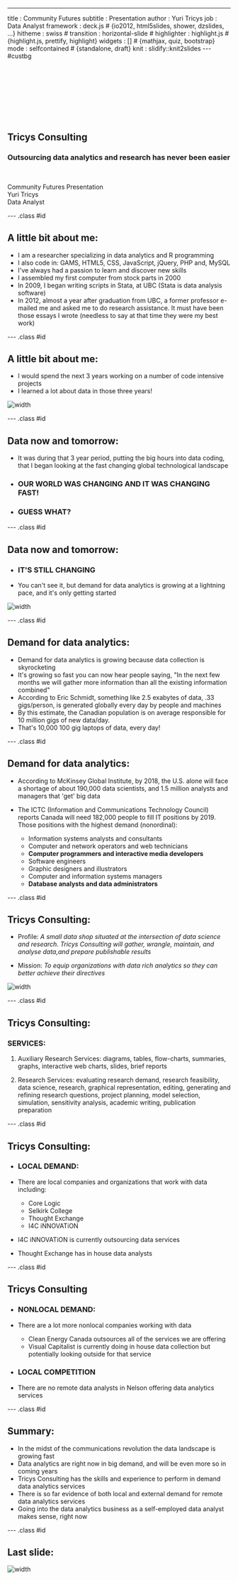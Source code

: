 ---
title       : Community Futures
subtitle    : Presentation
author      : Yuri Tricys
job         : Data Analyst
framework   : deck.js        # {io2012, html5slides, shower, dzslides, ...}
hitheme     : swiss #
transition  : horizontal-slide #
highlighter : highlight.js  # {highlight.js, prettify, highlight}
widgets     : []            # {mathjax, quiz, bootstrap}
mode        : selfcontained # {standalone, draft}
knit        : slidify::knit2slides
--- #custbg

<style>
#custbg {
//  background-image:url(imagesjpg71.jpg);
  background-repeat: no-repeat;
  background-position: center center;
  background-size: cover;
  background-color: #fff;
  color: #535E43 ;
  color: #797979;
}

.deck-container .slide h1 {
  color: #fff;
  color: #535E43 ;
}

#custbg h2 {
 margin-right: 80ems;
  color: #535E43 ;
  border: none;
 margin: 0 0 0 8px;
}

#custbg h3 {
 margin: 0 0 0 20px;
color: #fff;
  color: #535E43 ;
}

#custbg p {
 margin: 0 0 0 20px;
}
</style>

<br><br>
<br><br>
<br><br>
<br>
## Tricys Consulting
### Outsourcing data analytics and research has never been easier
<br>

Community Futures Presentation<br>
Yuri Tricys<br>
Data Analyst<br>

--- .class #id

## A little bit about me:

* I am a researcher specializing in data analytics and R programming
* I also code in: GAMS, HTML5, CSS, JavaScript, jQuery, PHP and, MySQL <br>
* I've always had a passion to learn and discover new skills
* I assembled my first computer from stock parts in 2000
* In 2009, I began writing scripts in Stata, at UBC (Stata is data analysis software)
* In 2012, almost a year after graduation from UBC, a former professor e-mailed me and
  asked me to do research assistance. It must have been those essays I wrote (needless to
  say at that time they were my best work)

--- .class #id

## A little bit about me:

* I would spend the next 3 years working on a number of code intensive projects
* I learned a lot about data in those three years!

![width](data_work1.jpg)

--- .class #id

## Data now and tomorrow:

* It was during that 3 year period, putting the big hours into data coding, that I began looking at the fast
  changing global technological landscape


* ### OUR WORLD WAS CHANGING AND IT WAS CHANGING FAST!

* ### GUESS WHAT?

--- .class #id

## Data now and tomorrow:

* ### IT'S  STILL CHANGING

* You can't see it, but demand for data analytics is growing at a lightning pace, and it's
only getting started

![width](big-data-cartoon1.jpg)

--- .class #id

## Demand for data analytics:

* Demand for data analytics is growing because data collection is skyrocketing
* It's growing so fast you can now hear people saying, "In the next few months we will
  gather more information than all the existing information combined"
* According to Eric Schmidt, something like 2.5 exabytes of data, .33 gigs/person, is
  generated globally every day by people and machines
* By this estimate, the Canadian population is on average responsible for 10 million gigs
  of new data/day.
* That's 10,000 100 gig laptops of data, every day!


--- .class #id

## Demand for data analytics:

* According to McKinsey Global Institute, by 2018, the U.S. alone will face a shortage of
  about 190,000 data scientists, and 1.5 million analysts and managers that 'get' big data

* The ICTC (Information and Communications Technology Council) reports Canada will need
  182,000 people to fill IT positions by 2019. Those positions with the highest demand (nonordinal):
    * Information systems analysts and consultants
    * Computer and network operators and web technicians
    * **Computer programmers and interactive media developers**
    * Software engineers
    * Graphic designers and illustrators
    * Computer and information systems managers
    * **Database analysts and data administrators**

--- .class #id

## Tricys Consulting:

* Profile: *A small data shop situated at the intersection of data science and research. Tricys Consulting will gather, wrangle, maintain, and analyse data,and prepare publishable results*

* Mission: *To equip organizations with data rich analytics so they can better achieve their directives*

![width](serveimage.jpg)


--- .class #id

## Tricys Consulting:

### SERVICES:

1. Auxiliary Research Services: diagrams, tables, flow-charts, summaries, graphs, interactive web charts, slides, brief reports

2. Research Services: evaluating research demand, research feasibility, data science, research, graphical representation, editing, generating and refining research questions, project planning, model selection, simulation, sensitivity analysis, academic writing, publication preparation

--- .class #id

## Tricys Consulting:

* ### LOCAL DEMAND:

* There are local companies and organizations that work with data including:
    * Core Logic
    * Selkirk College
    * Thought Exchange
    * I4C iNNOVATiON

* I4C iNNOVATiON is currently outsourcing data services
* Thought Exchange has in house data analysts

--- .class #id

## Tricys Consulting


* ### NONLOCAL DEMAND:

* There are a lot more nonlocal companies working with data
    * Clean Energy Canada outsources all of the services we are offering
    * Visual Capitalist is currently doing in house data collection but potentially
     looking outside for that service

* ### LOCAL COMPETITION

* There are no remote data analysts in Nelson offering data analytics services



--- .class #id

## Summary:

* In the midst of the communications revolution the data landscape is growing fast
* Data analytics are right now in big demand, and will be even more so in coming years
* Tricys Consulting has the skills and experience to perform in demand data analytics services
* There is so far evidence of both local and external demand for remote data analytics services
* Going into the data analytics business as a self-employed data analyst makes sense, right now


--- .class #id

## Last slide:


![width](data_scientist.jpg)

